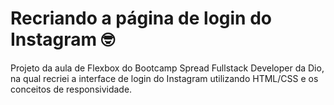 # Recriando a página de login do Instagram :nerd_face:

Projeto da aula de Flexbox do Bootcamp Spread Fullstack Developer da Dio, na qual recriei a interface de login do Instagram utilizando HTML/CSS e os conceitos de responsividade.

